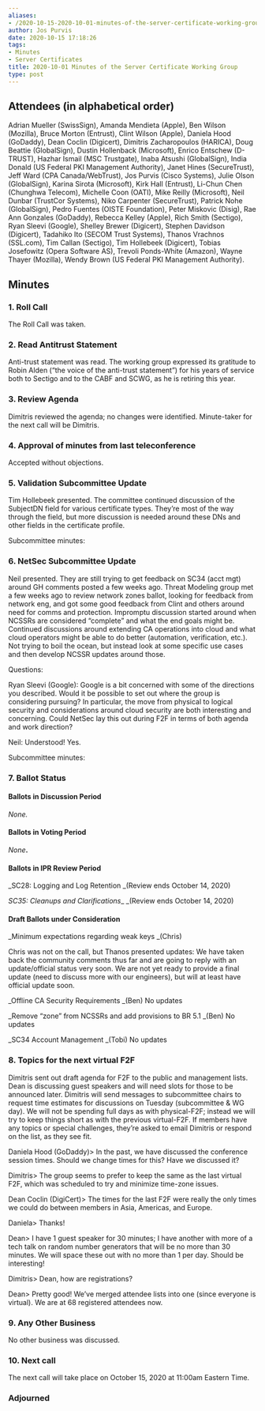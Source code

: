 ```yaml
---
aliases:
- /2020-10-15-2020-10-01-minutes-of-the-server-certificate-working-group/
author: Jos Purvis
date: 2020-10-15 17:18:26
tags:
- Minutes
- Server Certificates
title: 2020-10-01 Minutes of the Server Certificate Working Group
type: post
---
```


## Attendees (in alphabetical order) 

Adrian Mueller (SwissSign), Amanda Mendieta (Apple), Ben Wilson (Mozilla), Bruce Morton (Entrust), Clint Wilson (Apple), Daniela Hood (GoDaddy), Dean Coclin (Digicert), Dimitris Zacharopoulos (HARICA), Doug Beattie (GlobalSign), Dustin Hollenback (Microsoft), Enrico Entschew (D-TRUST), Hazhar Ismail (MSC Trustgate), Inaba Atsushi (GlobalSign), India Donald (US Federal PKI Management Authority), Janet Hines (SecureTrust), Jeff Ward (CPA Canada/WebTrust), Jos Purvis (Cisco Systems), Julie Olson (GlobalSign), Karina Sirota (Microsoft), Kirk Hall (Entrust), Li-Chun Chen (Chunghwa Telecom), Michelle Coon (OATI), Mike Reilly (Microsoft), Neil Dunbar (TrustCor Systems), Niko Carpenter (SecureTrust), Patrick Nohe (GlobalSign), Pedro Fuentes (OISTE Foundation), Peter Miskovic (Disig), Rae Ann Gonzales (GoDaddy), Rebecca Kelley (Apple), Rich Smith (Sectigo), Ryan Sleevi (Google), Shelley Brewer (Digicert), Stephen Davidson (Digicert), Tadahiko Ito (SECOM Trust Systems), Thanos Vrachnos (SSL.com), Tim Callan (Sectigo), Tim Hollebeek (Digicert), Tobias Josefowitz (Opera Software AS), Trevoli Ponds-White (Amazon), Wayne Thayer (Mozilla), Wendy Brown (US Federal PKI Management Authority).

## Minutes 

### 1. Roll Call 

The Roll Call was taken.

### 2. Read Antitrust Statement 

Anti-trust statement was read. The working group expressed its gratitude to Robin Alden (“the voice of the anti-trust statement”) for his years of service both to Sectigo and to the CABF and SCWG, as he is retiring this year.

### 3. Review Agenda 

Dimitris reviewed the agenda; no changes were identified. Minute-taker for the next call will be Dimitris.

### 4. Approval of minutes from last teleconference 

Accepted without objections.

### 5. Validation Subcommittee Update 

Tim Hollebeek presented. The committee continued discussion of the SubjectDN field for various certificate types. They’re most of the way through the field, but more discussion is needed around these DNs and other fields in the certificate profile.

Subcommittee minutes:

### 6. NetSec Subcommittee Update 

Neil presented. They are still trying to get feedback on SC34 (acct mgt) around GH comments posted a few weeks ago. Threat Modeling group met a few weeks ago to review network zones ballot, looking for feedback from network eng, and got some good feedback from Clint and others around need for comms and protection. Impromptu discussion started around when NCSSRs are considered “complete” and what the end goals might be. Continued discussions around extending CA operations into cloud and what cloud operators might be able to do better (automation, verification, etc.). Not trying to boil the ocean, but instead look at some specific use cases and then develop NCSSR updates around those.

Questions:

Ryan Sleevi (Google): Google is a bit concerned with some of the directions you described. Would it be possible to set out where the group is considering pursuing? In particular, the move from physical to logical security and considerations around cloud security are both interesting and concerning. Could NetSec lay this out during F2F in terms of both agenda and work direction?

Neil: Understood! Yes.

Subcommittee minutes:

### 7. Ballot Status 

#### Ballots in Discussion Period 

_None._

#### Ballots in Voting Period 

_None_**.**

#### Ballots in IPR Review Period 

\_SC28: Logging and Log Retention \_(Review ends October 14, 2020)

_SC35: Cleanups and Clarifications_\_ \_(Review ends October 14, 2020)

#### Draft Ballots under Consideration 

\_Minimum expectations regarding weak keys \_(Chris)

Chris was not on the call, but Thanos presented updates: We have taken back the community comments thus far and are going to reply with an update/official status very soon. We are not yet ready to provide a final update (need to discuss more with our engineers), but will at least have official update soon.

\_Offline CA Security Requirements \_(Ben)
No updates

\_Remove “zone” from NCSSRs and add provisions to BR 5.1 \_(Ben)
No updates

\_SC34 Account Management \_(Tobi)
No updates

### 8. Topics for the next virtual F2F 

Dimitris sent out draft agenda for F2F to the public and management lists. Dean is discussing guest speakers and will need slots for those to be announced later. Dimitris will send messages to subcommittee chairs to request time estimates for discussions on Tuesday (subcommittee & WG day). We will not be spending full days as with physical-F2F; instead we will try to keep things short as with the previous virtual-F2F. If members have any topics or special challenges, they’re asked to email Dimitris or respond on the list, as they see fit.

Daniela Hood (GoDaddy)> In the past, we have discussed the conference session times. Should we change times for this? Have we discussed it?

Dimitris> The group seems to prefer to keep the same as the last virtual F2F, which was scheduled to try and minimize time-zone issues.

Dean Coclin (DigiCert)> The times for the last F2F were really the only times we could do between members in Asia, Americas, and Europe.

Daniela> Thanks!

Dean> I have 1 guest speaker for 30 minutes; I have another with more of a tech talk on random number generators that will be no more than 30 minutes. We will space these out with no more than 1 per day. Should be interesting!

Dimitris> Dean, how are registrations?

Dean> Pretty good! We’ve merged attendee lists into one (since everyone is virtual). We are at 68 registered attendees now.

### 9. Any Other Business 

No other business was discussed.

### 10. Next call 

The next call will take place on October 15, 2020 at 11:00am Eastern Time.

### Adjourned